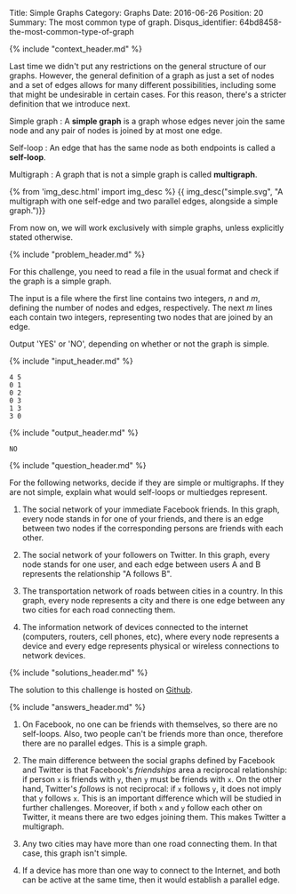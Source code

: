 Title: Simple Graphs
Category: Graphs
Date: 2016-06-26
Position: 20
Summary: The most common type of graph.
Disqus_identifier: 64bd8458-the-most-common-type-of-graph

{% include "context_header.md" %}

Last time we didn't put any restrictions on the general structure of our
graphs. However, the general definition of a graph as just a set of nodes
and a set of edges allows for many different possibilities, including some
that might be undesirable in certain cases. For this reason, there's a
stricter definition that we introduce next.

Simple graph
: A **simple graph** is a graph whose edges never join the same node and any
pair of nodes is joined by at most one edge.

Self-loop
: An edge that has the same node as both endpoints is called a **self-loop**.

Multigraph
: A graph that is not a simple graph is called **multigraph**.

{% from 'img_desc.html' import img_desc %}
{{ img_desc("simple.svg",
            "A multigraph with one self-edge and two parallel edges, alongside a simple graph.")}}

From now on, we will work exclusively with simple graphs, unless explicitly
stated otherwise.

{% include "problem_header.md" %}

For this challenge, you need to read a file in the usual format and check
if the graph is a simple graph.

The input is a file where the first line contains two integers, $n$ and
$m$, defining the number of nodes and edges, respectively. The next $m$
lines each contain two integers, representing two nodes that are joined by
an edge.

Output 'YES' or 'NO', depending on whether or not the graph is simple.

{% include "input_header.md" %}

```
4 5
0 1
0 2
0 3
1 3
3 0

```

{% include "output_header.md" %}

```
NO
```

{% include "question_header.md" %}

For the following networks, decide if they are simple or multigraphs. If
they are not simple, explain what would self-loops or multiedges represent.

1. The social network of your immediate Facebook friends. In this graph,
  every node stands in for one of your friends, and there is an edge
  between two nodes if the corresponding persons are friends with each
  other.

2. The social network of your followers on Twitter. In this graph, every
  node stands for one user, and each edge between users A and B represents
  the relationship "A follows B".

3. The transportation network of roads between cities in a country. In this
  graph, every node represents a city and there is one edge between any two
  cities for each road connecting them.

4. The information network of devices connected to the internet (computers,
  routers, cell phones, etc), where every node represents a device and
  every edge represents physical or wireless connections to network
  devices.


{% include "solutions_header.md" %}

The solution to this challenge is hosted on
[Github](https://github.com/leotrs/erdos/blob/master/solutions/graphs/simple.py).


{% include "answers_header.md" %}

1. On Facebook, no one can be friends with themselves, so there are no
   self-loops. Also, two people can't be friends more than once, therefore
   there are no parallel edges. This is a simple graph.

2. The main difference between the social graphs defined by Facebook and
   Twitter is that Facebook's *friendships* area a reciprocal relationship:
   if person `x` is friends with `y`, then `y` must be friends with `x`. On
   the other hand, Twitter's *follows* is not reciprocal: if `x` follows
   `y`, it does not imply that `y` follows `x`. This is an important
   difference which will be studied in further challenges. Moreover, if
   both `x` and `y` follow each other on Twitter, it means there are two
   edges joining them. This makes Twitter a multigraph.

3. Any two cities may have more than one road connecting them. In that
   case, this graph isn't simple.

4. If a device has more than one way to connect to the Internet, and both
   can be active at the same time, then it would establish a parallel edge.
